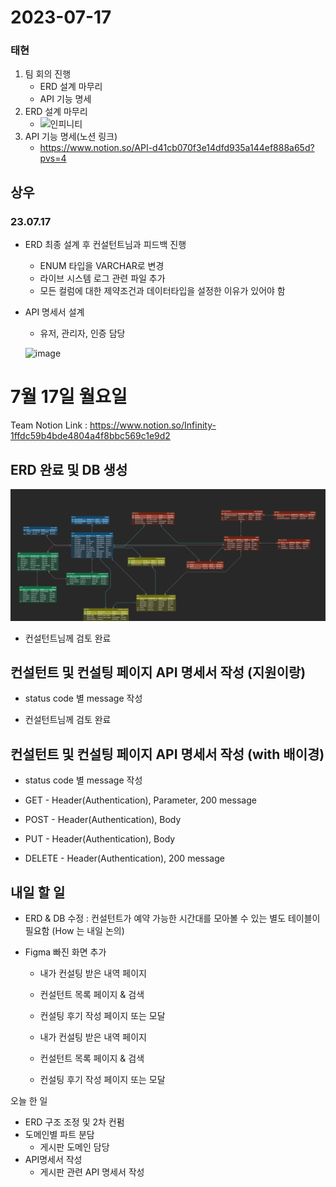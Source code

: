 # 2023-07-17

### 태현
1. 팀 회의 진행
    - ERD 설계 마무리
    - API 기능 명세
2. ERD 설계 마무리
    - ![인피니티](https://github.com/SeungWook0502/Algorithm/assets/83438780/dd25b16a-d3f8-4145-a238-72d62acb082c)
3. API 기능 명세(노션 링크)
    - https://www.notion.so/API-d41cb070f3e14dfd935a144ef888a65d?pvs=4

## 상우


### 23.07.17 
- ERD 최종 설계 후 컨설턴트님과 피드백 진행
    - ENUM 타입을 VARCHAR로 변경
    - 라이브 시스템 로그 관련 파일 추가
    - 모든 컬럼에 대한 제약조건과 데이터타입을 설정한 이유가 있어야 함

- API 명세서 설계
    - 유저, 관리자, 인증 담당

    ![image](https://github.com/NeverEndingJava/Effective-Java/assets/37575974/31f361d8-04cc-41bd-ab54-c015b8814f5f)


# 7월 17일 월요일
Team Notion Link : https://www.notion.so/Infinity-1ffdc59b4bde4804a4f8bbc569c1e9d2

## ERD 완료 및 DB 생성

<img src = "./img/230717_ERD.png">

* 컨설턴트님께 검토 완료

## 컨설턴트 및 컨설팅 페이지 API 명세서 작성 (지원이랑)
* status code 별 message 작성

* 컨설턴트님께 검토 완료

## 컨설턴트 및 컨설팅 페이지 API 명세서 작성 (with 배이경)
* status code 별 message 작성 

* GET - Header(Authentication), Parameter, 200 message
* POST - Header(Authentication), Body
* PUT - Header(Authentication), Body
* DELETE - Header(Authentication), 200 message

## 내일 할 일
* ERD & DB 수정 : 컨설턴트가 예약 가능한 시간대를 모아볼 수 있는 별도 테이블이 필요함 (How 는 내일 논의)
* Figma 빠진 화면 추가

    * 내가 컨설팅 받은 내역 페이지
    * 컨설턴트 목록 페이지 & 검색
    * 컨설팅 후기 작성 페이지 또는 모달

    * 내가 컨설팅 받은 내역 페이지 
    * 컨설턴트 목록 페이지 & 검색
    * 컨설팅 후기 작성 페이지 또는 모달

오늘 한 일
- ERD 구조 조정 및 2차 컨펌
- 도메인별 파트 분담
    - 게시판 도메인 담당
- API명세서 작성
    - 게시판 관련 API 명세서 작성



